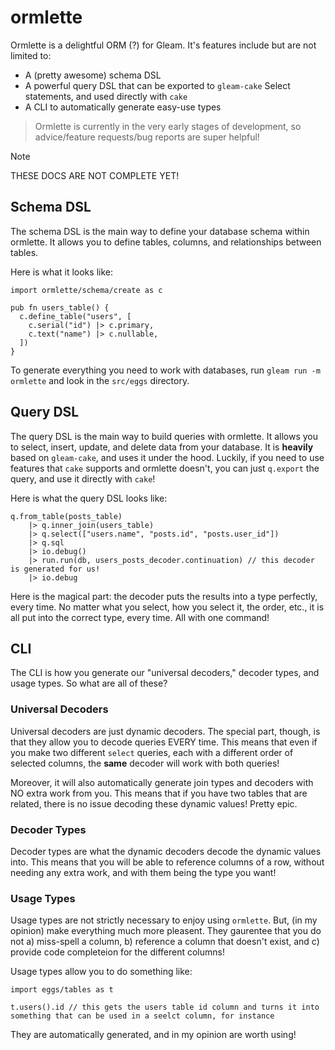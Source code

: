 # ormlette

Ormlette is a delightful ORM (?) for Gleam. It's features include but are not limited to:

- A (pretty awesome) schema DSL
- A powerful query DSL that can be exported to `gleam-cake` Select statements, and used directly with `cake`
- A CLI to automatically generate easy-use types

> Ormlette is currently in the very early stages of development, so advice/feature requests/bug reports are super helpful!

> [!NOTE]
> THESE DOCS ARE NOT COMPLETE YET!

## Schema DSL

The schema DSL is the main way to define your database schema within ormlette. It allows you to define tables, columns, and relationships between tables.

Here is what it looks like:

```gleam
import ormlette/schema/create as c

pub fn users_table() {
  c.define_table("users", [
    c.serial("id") |> c.primary,
    c.text("name") |> c.nullable,
  ])
}
```

To generate everything you need to work with databases, run `gleam run -m ormlette` and look in the `src/eggs` directory.

## Query DSL

The query DSL is the main way to build queries with ormlette. It allows you to select, insert, update, and delete data from your database. It is **heavily** based on `gleam-cake`, and uses it under the hood. Luckily, if you need to use features that `cake` supports and ormlette doesn't, you can just `q.export` the query, and use it directly with `cake`!

Here is what the query DSL looks like:

```gleam
q.from_table(posts_table)
    |> q.inner_join(users_table)
    |> q.select(["users.name", "posts.id", "posts.user_id"])
    |> q.sql
    |> io.debug()
    |> run.run(db, users_posts_decoder.continuation) // this decoder is generated for us!
    |> io.debug
```

Here is the magical part: the decoder puts the results into a type perfectly, every time. No matter what you select, how you select it, the order, etc., it is all put into the correct type, every time. All with one command!

## CLI

The CLI is how you generate our "universal decoders," decoder types, and usage types. So what are all of these?

### Universal Decoders

Universal decoders are just dynamic decoders. The special part, though, is that they allow you to decode queries EVERY time. This means that even if you make two different `select` queries, each with a different order of selected columns, the **same** decoder will work with both queries!

Moreover, it will also automatically generate join types and decoders with NO extra work from you. This means that if you have two tables that are related, there is no issue decoding these dynamic values! Pretty epic.

### Decoder Types

Decoder types are what the dynamic decoders decode the dynamic values into. This means that you will be able to reference columns of a row, without needing any extra work, and with them being the type you want!

### Usage Types

Usage types are not strictly necessary to enjoy using `ormlette`. But, (in my opinion) make everything much more pleasent. They gaurentee that you do not
a) miss-spell a column,
b) reference a column that doesn't exist, and
c) provide code completeion for the different columns!

Usage types allow you to do something like:

```gleam
import eggs/tables as t

t.users().id // this gets the users table id column and turns it into something that can be used in a seelct column, for instance
```

They are automatically generated, and in my opinion are worth using!
